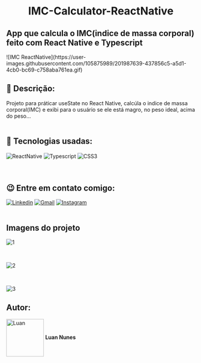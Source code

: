 <h1 align="center">               IMC-Calculator-ReactNative </h1>
<h2>App que calcula o IMC(indice de massa corporal) feito com React Native e Typescript</h2> 
![IMC ReactNative](https://user-images.githubusercontent.com/105875989/201987639-437856c5-a5d1-4cb0-bc69-c758aba761ea.gif)

<br>

## 📝 Descrição:

Projeto para práticar useState no React Native, calcúla o indice de massa corporal(IMC) e exibi para o usuário se ele está magro, no peso ideal, acima do peso...
<br>
<br>
## 🚀 Tecnologias usadas:

<div style='display:inline_block;'>
  <img align='center' alt='ReactNative' src='https://img.shields.io/badge/React_Native-20232A?style=for-the-badge&logo=react&logoColor=61DAFB'/>  
  <img align='center' alt='Typescript' src='https://img.shields.io/badge/TypeScript-007ACC?style=for-the-badge&logo=typescript&logoColor=white'/>
  <img align='center' alt='CSS3' src='https://img.shields.io/badge/CSS-239120?&style=for-the-badge&logo=css3&logoColor=white'/> 
</div>
<br><br>

## 😉 Entre em contato comigo:

[![Linkedin](https://img.shields.io/badge/LinkedIn-0077B5?style=for-the-badge&logo=linkedin&logoColor=white)](https://www.linkedin.com/in/luan-nunes-esbaltar/)
[![Gmail](https://img.shields.io/badge/Gmail-D14836?style=for-the-badge&logo=gmail&logoColor=white)](mailto:nunesesbaltar.luan02@gmail.com)
[![Instagram](https://img.shields.io/badge/Instagram-E4405F?style=for-the-badge&logo=instagram&logoColor=white)](https://www.instagram.com/luan_nunees/)
<br>
<br>
## Imagens do projeto

![1](https://user-images.githubusercontent.com/105875989/201987690-f8047ed3-9db4-4c67-bf82-c16868623083.png)

<br>

![2](https://user-images.githubusercontent.com/105875989/201987698-c05065ec-ec14-4073-b59c-3c604da70d31.png)

<br>

![3](https://user-images.githubusercontent.com/105875989/201987703-6ca37064-7c74-41cb-bc25-ffbd2483327b.png)

## Autor:

<img align='center' style="width:100px; height: 100px;" alt='Luan' src='https://user-images.githubusercontent.com/105875989/202720555-79b37083-a2e8-47d6-8d43-5003323b22ff.jpeg'/>  
<strong>Luan Nunes</strong> 

